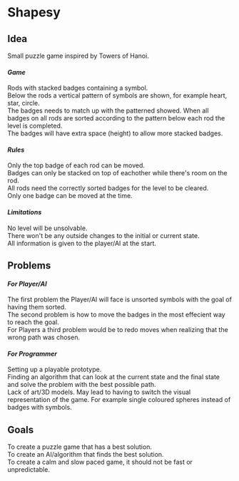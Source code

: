 # Shapesy
 
## **Idea** 
Small puzzle game inspired by Towers of Hanoi.  

#### *Game* 
Rods with stacked badges containing a symbol.  
Below the rods a vertical pattern of symbols are shown, for example heart, star, circle.  
The badges needs to match up with the patterned showed. When all badges on all rods are sorted according to the pattern below each rod the level is completed.  
The badges will have extra space (height) to allow more stacked badges.


#### *Rules* 
Only the top badge of each rod can be moved.  
Badges can only be stacked on top of eachother while there's room on the rod.  
All rods need the correctly sorted badges for the level to be cleared.  
Only one badge can be moved at the time.  


#### *Limitations* 
No level will be unsolvable.  
There won't be any outside changes to the initial or current state.  
All information is given to the player/AI at the start.  


## **Problems**  
#### *For Player/AI* 
The first problem the Player/AI will face is unsorted symbols with the goal of having them sorted.  
The second problem is how to move the badges in the most effecient way to reach the goal.  
For Players a third problem would be to redo moves when realizing that the wrong path was chosen.  


#### *For Programmer* 
Setting up a playable prototype.  
Finding an algorithm that can look at the current state and the final state and solve the problem with the best possible path.  
Lack of art/3D models. May lead to having to switch the visual representation of the game. For example single coloured spheres instead of badges with symbols.  


## **Goals** 
To create a puzzle game that has a best solution.  
To create an AI/algorithm that finds the best solution.  
To create a calm and slow paced game, it should not be fast or unpredictable.  

